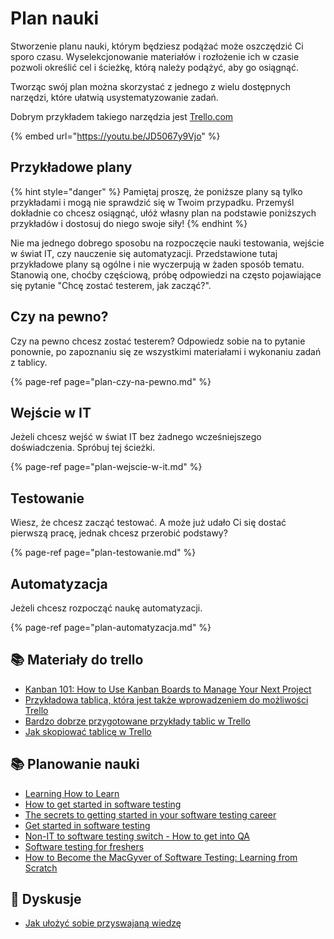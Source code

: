 # Plan nauki

Stworzenie planu nauki, którym będziesz podążać może oszczędzić Ci sporo czasu. Wyselekcjonowanie materiałów i rozłożenie ich w czasie pozwoli określić cel i ścieżkę, którą należy podążyć, aby go osiągnąć.

Tworząc swój plan można skorzystać z jednego z wielu dostępnych narzędzi, które ułatwią usystematyzowanie zadań.

Dobrym przykładem takiego narzędzia jest [Trello.com](https://trello.com/piotrwicherski/recommend)

{% embed url="https://youtu.be/JD5067y9Vjo" %}

## Przykładowe plany

{% hint style="danger" %}
Pamiętaj proszę, że poniższe plany są tylko przykładami i mogą nie sprawdzić się w Twoim przypadku. Przemyśl dokładnie co chcesz osiągnąć, ułóż własny plan na podstawie poniższych przykładów i dostosuj do niego swoje siły!
{% endhint %}

Nie ma jednego dobrego sposobu na rozpoczęcie nauki testowania, wejście w świat IT, czy nauczenie się automatyzacji. Przedstawione tutaj przykładowe plany są ogólne i nie wyczerpują w żaden sposób tematu. Stanowią one, choćby częściową, próbę odpowiedzi na często pojawiające się pytanie "Chcę zostać testerem, jak zacząć?".

## Czy na pewno?

Czy na pewno chcesz zostać testerem? Odpowiedz sobie na to pytanie ponownie, po zapoznaniu się ze wszystkimi materiałami i wykonaniu zadań z tablicy.

{% page-ref page="plan-czy-na-pewno.md" %}

## Wejście w IT

Jeżeli chcesz wejść w świat IT bez żadnego wcześniejszego doświadczenia. Spróbuj tej ścieżki.

{% page-ref page="plan-wejscie-w-it.md" %}

## Testowanie

Wiesz, że chcesz zacząć testować. A może już udało Ci się dostać pierwszą pracę, jednak chcesz przerobić podstawy?

{% page-ref page="plan-testowanie.md" %}

## Automatyzacja

Jeżeli chcesz rozpocząć naukę automatyzacji.

{% page-ref page="plan-automatyzacja.md" %}

## 📚 Materiały do trello

* [Kanban 101: How to Use Kanban Boards to Manage Your Next Project](https://zapier.com/learn/project-management/kanban-board/) 
* [Przykładowa tablica, która jest także wprowadzeniem do możliwości Trello](https://trello.com/b/I7TjiplA/trello-tutorial) 
* [Bardzo dobrze przygotowane przykłady tablic w Trello](https://trello.com/inspiration) 
* [Jak skopiować tablicę w Trello](https://www.youtube.com/watch?v=lTRi48NKdoA)

## 📚 Planowanie nauki

* [Learning How to Learn](https://www.coursera.org/learn/learning-how-to-learn)
* [How to get started in software testing](http://thesocialtester.co.uk/how-to-get-started-in-software-testing-a-few-resources/) 
* [The secrets to getting started in your software testing career](http://searchsoftwarequality.techtarget.com/tip/The-secrets-to-getting-started-in-your-software-testing-career) 
* [Get started in software testing](https://testlio.com/blog/post/get-started-software-testing) 
* [Non-IT to software testing switch - How to get into QA](http://www.softwaretestinghelp.com/non-it-to-software-testing-switch-how-to-get-into-qa/) 
* [Software testing for freshers](http://www.softwaretestingtricks.com/2007/05/software-testing-for-freshers-tested.html) 
* [How to Become the MacGyver of Software Testing: Learning from Scratch](https://netguru.co/blog/quality-assurance-means) 

## **💬** **Dyskusje**

* [Jak ułożyć sobie przyswajaną wiedzę](https://www.facebook.com/groups/TestowanieOprogramowania/permalink/1745867432102494/)

